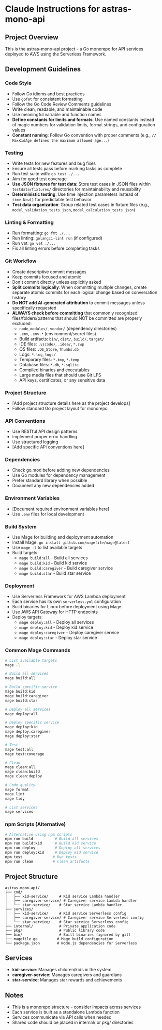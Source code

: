 # Claude Instructions for astras-mono-api

## Project Overview
This is the astras-mono-api project - a Go monorepo for API services deployed to AWS using the Serverless Framework.

## Development Guidelines

### Code Style
- Follow Go idioms and best practices
- Use `gofmt` for consistent formatting
- Follow the Go Code Review Comments guidelines
- Write clean, readable, and maintainable code
- Use meaningful variable and function names
- **Define constants for limits and formats**: Use named constants instead of magic numbers for validation limits, format strings, and configuration values
- **Constant naming**: Follow Go convention with proper comments (e.g., `// MaxKidAge defines the maximum allowed age...`)

### Testing
- Write tests for new features and bug fixes
- Ensure all tests pass before marking tasks as complete
- Run test suite with: `go test ./...`
- Aim for good test coverage
- **Use JSON fixtures for test data**: Store test cases in JSON files within `testdata/fixtures/` directories for maintainability and reusability
- **Deterministic testing**: Use time injection parameters instead of `time.Now()` for predictable test behavior
- **Test data organization**: Group related test cases in fixture files (e.g., `model_validation_tests.json`, `model_calculation_tests.json`)

### Linting & Formatting
- Run formatting: `go fmt ./...`
- Run linting: `golangci-lint run` (if configured)
- Run vet: `go vet ./...`
- Fix all linting errors before completing tasks

### Git Workflow
- Create descriptive commit messages
- Keep commits focused and atomic
- Don't commit directly unless explicitly asked
- **Split commits logically**: When committing multiple changes, create separate atomic commits for each logical change based on conversation history
- **Do NOT add AI-generated attribution** to commit messages unless specifically requested
- **ALWAYS check before committing** that commonly recognized files/folders/patterns that should NOT be committed are properly excluded:
  - `node_modules/`, `vendor/` (dependency directories)
  - `.env`, `.env.*` (environment/secret files)
  - Build artifacts: `bin/`, `dist/`, `build/`, `target/`
  - IDE files: `.vscode/`, `.idea/`, `*.swp`
  - OS files: `.DS_Store`, `Thumbs.db`
  - Logs: `*.log`, `logs/`
  - Temporary files: `*.tmp`, `*.temp`
  - Database files: `*.db`, `*.sqlite`
  - Compiled binaries and executables
  - Large media files that should use Git LFS
  - API keys, certificates, or any sensitive data

### Project Structure
- [Add project structure details here as the project develops]
- Follow standard Go project layout for monorepo

### API Conventions
- Use RESTful API design patterns
- Implement proper error handling
- Use structured logging
- [Add specific API conventions here]

### Dependencies
- Check go.mod before adding new dependencies
- Use Go modules for dependency management
- Prefer standard library when possible
- Document any new dependencies added

### Environment Variables
- [Document required environment variables here]
- Use `.env` files for local development

### Build System
- Use Mage for building and deployment automation
- Install Mage: `go install github.com/magefile/mage@latest`
- Use `mage -l` to list available targets
- Build targets:
  - `mage build:all` - Build all services
  - `mage build:kid` - Build kid service
  - `mage build:caregiver` - Build caregiver service
  - `mage build:star` - Build star service

### Deployment
- Use Serverless Framework for AWS Lambda deployment
- Each service has its own `serverless.yml` configuration
- Build binaries for Linux before deployment using Mage
- Use AWS API Gateway for HTTP endpoints
- Deploy targets:
  - `mage deploy:all` - Deploy all services
  - `mage deploy:kid` - Deploy kid service
  - `mage deploy:caregiver` - Deploy caregiver service
  - `mage deploy:star` - Deploy star service

### Common Mage Commands
```bash
# List available targets
mage -l

# Build all services
mage build:all

# Build specific service
mage build:kid
mage build:caregiver
mage build:star

# Deploy all services
mage deploy:all

# Deploy specific service
mage deploy:kid
mage deploy:caregiver
mage deploy:star

# Test
mage test:all
mage test:coverage

# Clean
mage clean:all
mage clean:build
mage clean:deploy

# Code quality
mage format
mage lint
mage tidy

# List services
mage services
```

### npm Scripts (Alternative)
```bash
# Alternative using npm scripts
npm run build          # Build all services
npm run build:kid      # Build kid service
npm run deploy         # Deploy all services
npm run deploy:kid     # Deploy kid service
npm test              # Run tests
npm run clean         # Clean artifacts
```

## Project Structure
```
astras-mono-api/
├── cmd/
│   ├── kid-service/     # Kid service Lambda handler
│   ├── caregiver-service/ # Caregiver service Lambda handler
│   └── star-service/    # Star service Lambda handler
├── services/
│   ├── kid-service/     # Kid service Serverless config
│   ├── caregiver-service/ # Caregiver service Serverless config
│   └── star-service/    # Star service Serverless config
├── internal/            # Private application code
├── pkg/                 # Public library code
├── bin/                 # Built binaries (ignored by git)
├── magefile.go         # Mage build configuration
└── package.json        # Node.js dependencies for Serverless
```

## Services
- **kid-service**: Manages children/kids in the system
- **caregiver-service**: Manages caregivers and guardians
- **star-service**: Manages star rewards and achievements

## Notes
- This is a monorepo structure - consider impacts across services
- Each service is built as a standalone Lambda function
- Services communicate via API calls when needed
- Shared code should be placed in internal/ or pkg/ directories